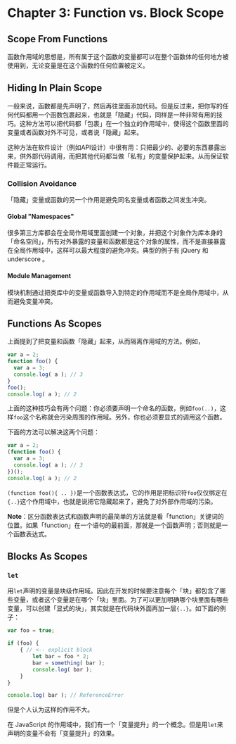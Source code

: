 # Chapter 3: Function vs. Block Scope

## Scope From Functions

函数作用域的思想是，所有属于这个函数的变量都可以在整个函数体的任何地方被使用到，无论变量是在这个函数的任何位置被定义。

## Hiding In Plain Scope

一般来说，函数都是先声明了，然后再往里面添加代码。但是反过来，把你写的任何代码都用一个函数包裹起来，也就是「隐藏」代码，同样是一种非常有用的技巧。这种方法可以把代码都「包裹」在一个独立的作用域中，使得这个函数里面的变量或者函数对外不可见，或者说「隐藏」起来。

这种方法在软件设计（例如API设计）中很有用：只把最少的、必要的东西暴露出来，供外部代码调用，而把其他代码都当做「私有」的变量保护起来。从而保证软件能正常运行。

### Collision Avoidance

「隐藏」变量或函数的另一个作用是避免同名变量或者函数之间发生冲突。

#### Global "Namespaces" 

很多第三方库都会在全局作用域里面创建一个对象，并把这个对象作为库本身的「命名空间」，所有对外暴露的变量和函数都是这个对象的属性，而不是直接暴露在全局作用域中，这样可以最大程度的避免冲突。典型的例子有 jQuery 和 underscore 。

#### Module Management

模块机制通过把类库中的变量或函数导入到特定的作用域而不是全局作用域中，从而避免变量冲突。

## Functions As Scopes

上面提到了把变量和函数「隐藏」起来，从而隔离作用域的方法。例如，

```javascript
var a = 2;
function foo() { 
  var a = 3;    
  console.log( a ); // 3
} 
foo(); 
console.log( a ); // 2
```

上面的这种技巧会有两个问题：你必须要声明一个命名的函数，例如`foo(..)`，这样`foo`这个名称就会污染周围的作用域。另外，你也必须要显式的调用这个函数。

下面的方法可以解决这两个问题：

```javascript
var a = 2;
(function foo() { 
  var a = 3;    
  console.log( a ); // 3
})();  
console.log( a ); // 2
```

`(function foo(){ .. })`是一个函数表达式，它的作用是把标识符`foo`仅仅绑定在`{..}`这个作用域中，也就是说把它隐藏起来了，避免了对外部作用域的污染。

**Note**：区分函数表达式和函数声明的最简单的方法就是看「function」关键词的位置。如果「function」在一个语句的最前面，那就是一个函数声明；否则就是一个函数表达式。

## Blocks As Scopes

### `let`

用`let`声明的变量是块级作用域。因此在开发的时候要注意每个「块」都包含了哪些变量，或者这个变量是在哪个「块」里面。为了可以更加明确哪个块里面有哪些变量，可以创建「显式的块」，其实就是在代码块外面再加一层`{..}`。如下面的例子：

```javascript
var foo = true;

if (foo) {
	{ // <-- explicit block
		let bar = foo * 2;
		bar = something( bar );
		console.log( bar );
	}
}

console.log( bar ); // ReferenceError
```

但是个人认为这样的作用不大。

在 JavaScript 的作用域中，我们有一个「变量提升」的一个概念。但是用`let`来声明的变量不会有「变量提升」的效果。

